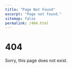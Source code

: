 ```yaml
---
title: "Page Not Found"
excerpt: "Page not found."
sitemap: false
permalink: /404.html
---
```


# 404

Sorry, this page does not exist.